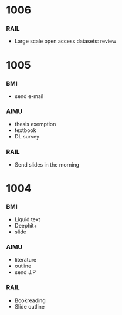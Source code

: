 # 1006
### RAIL
- Large scale open access datasets: review

# 1005
### BMI
- send e-mail
### AIMU
- thesis exemption
- textbook
- DL survey
### RAIL
- Send slides in the morning

# 1004
### BMI
- Liquid text
- Deephit+
- slide
### AIMU
- literature
- outline
- send J.P
### RAIL
- Bookreading
- Slide outline